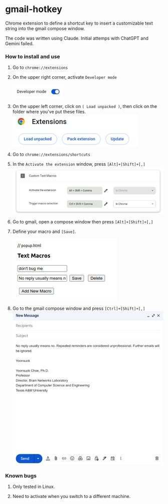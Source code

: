 # gmail-hotkey


Chrome extension to define a shortcut key to insert a customizable text string into the gmail compose window. 

The code was written using Claude. Initial attemps with ChatGPT and Gemini failed. 

### How to install and use 

1. Go to `chrome://extensions`
1. On the upper right corner, activate `Developer mode`

   ![dev](img/dev.png)
1. On the upper left corner, click on `( Load unpacked )`, then click on the folder where you've put these files.
   ![load](img/load.png)
1. Go to `chrome://extensions/shortcuts`
1. In the `Activate the extension` window, press `[Alt]+[Shift]+[,]`
   ![activate](img/activate.png)
1. Go to gmail, open a compose window then press `[Alt]+[Shift]+[,]`
1. Define your macro and `[Save]`.

   ![define](img/define.png)
1. Go to the gmail compose window and press `[Ctrl]+[Shift]+[,]`
   ![example](img/example.png)


### Known bugs

1. Only tested in Linux. 

1. Need to activate when you switch to a different machine.


